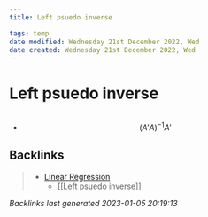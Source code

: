 ```yaml
---
title: Left psuedo inverse

tags: temp 
date modified: Wednesday 21st December 2022, Wed
date created: Wednesday 21st December 2022, Wed
---
```


# Left psuedo inverse
```toc
```

- $$(A'A)^{-1}A'$$

## Backlinks

> - [Linear Regression](LinearRegression.md)
>   - [[Left psuedo inverse]]

_Backlinks last generated 2023-01-05 20:19:13_
